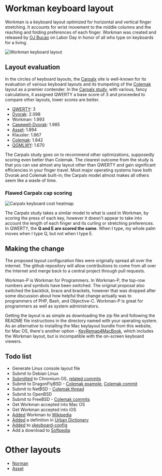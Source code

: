 # Workman keyboard layout

Workman is a keyboard layout optimized for horizontal and vertical finger stretching. It accounts for wrist movement to the middle columns and the reaching and folding preferences of each finger. Workman was created and released by [OJ Bucao](http://www.workmanlayout.com/) on Labor Day in honor of all who type on keyboards for a living.

![Workman keyboard layout](https://raw.github.com/deekayen/workman/f37e7a0173ef9669905be8330d9e3671991c30e3/workman_layout.png)

## Layout evaluation

In the circles of keyboard layouts, the [Carpalx](http://mkweb.bcgsc.ca/carpalx/) site is well-known for its evaluation of various keyboard layouts and its trumpeting of the [Colemak](http://colemak.com/) layout as a premier contender. In the [Carpalx study](http://mkweb.bcgsc.ca/carpalx/?keyboard_layouts), with various, fancy calculations, it assigned QWERTY a base score of 3 and proceeded to compare other layouts, lower scores are better.

 * [QWERTY](https://en.wikipedia.org/wiki/QWERTY): 3
 * [Dvorak](https://en.wikipedia.org/wiki/Dvorak_Simplified_Keyboard): 2.098
 * Workman: 1.993
 * [Capewell-Dvorak](http://www.michaelcapewell.com/projects/keyboard/index.htm#The_Capewell-Dvorak_Layout): 1.985
 * [Asset](http://millikeys.sourceforge.net/asset/): 1.894
 * Klausler: 1.867
 * [Colemak](http://colemak.com/): 1.842
 * [QGMLWY](http://mkweb.bcgsc.ca/carpalx/?full_optimization): 1.670

The Carpalx study goes on to recommend other optimizations, supposedly scoring even better than Colemak. The clearest outcome from the study is that you can use almost any layout other than QWERTY and gain significant efficiencies in your finger travel. Most major operating systems have both Dvorak and Colemak built-in; the Carpalx model almost makes all others seem like a waste of time.

### Flawed Carpalx cap scoring

![Carpalx keyboard cost heatmap](http://mkweb.bcgsc.ca/carpalx/images/keyboard-cost.png)

The Carpalx study takes a similar model to what is used in Workman, by scoring the press of each key, however it doesn't appear to take into account the length of each finger and its curling or stretching preferences. In QWERTY, the **Q and E are scored the same**. When I type, my whole palm moves when I type Q, but not when I type E.

## Making the change

The proposed layout configuration files were originally spread all over the internet. The github repository will allow contributions to come from all over the Internet and merge back to a central project through pull requests.

Workman-P is Workman for Programmers. In Workman-P, the top-row numbers and symbols have been switched. The original proposal also switched the backtick, brace and brackets, however that was dropped after some discussion about how helpful that change actually was to programmers of PHP, Bash, and Objective-C. Workman-P is great for programmers as well as system administrators.

Getting the layout is as simple as downloading the zip file and following the README file instructions in the directory named with your operating system. As an alternative to installing the Mac keylayout bundle from this website, for Mac OS, there's another option - [KeyRemap4MacBook](http://pqrs.org/macosx/keyremap4macbook/index.html.en), which includes the Workman layout, but is incompatible with the on-screen keyboard viewers.

## Todo list
 * Generate Linux console layout file
 * Submit to Debian Linux
 * [Submitted](http://code.google.com/p/chromium-os/issues/detail?id=35963&thanks=35963&ts=1351797208) to Chromium OS, [related commits](http://git.chromium.org/gitweb/?p=chromium%2Fchromium.git&a=search&h=HEAD&st=commit&s=colemak)
 * Submit to DragonFlyBSD - [Colemak example](http://bugs.dragonflybsd.org/issues/1409), [Colemak commit](http://gitweb.dragonflybsd.org/dragonfly.git/commitdiff/e022c1bed05f70441d64131925f944b65e5c25a4)
 * Submit to NetBSD - [Colemak thread](http://forum.colemak.com/viewtopic.php?id=435)
 * Submit to OpenBSD
 * Submit to FreeBSD - [Colemak commits](http://svnweb.freebsd.org/base/head/share/syscons/keymaps/colemak.iso15.acc.kbd?view=log)
 * Get Workman accepted into Mac OS
 * Get Workman accepted into iOS
 * [Added](http://en.wikipedia.org/wiki/Keyboard_layout#Workman) Workman to [Wikipedia](https://en.wikipedia.org/wiki/Keyboard_layout)
 * [Added](http://www.urbandictionary.com/define.php?term=Workman) a definition in [Urban Dictionary](http://www.urbandictionary.com/)
 * [Added](https://bugs.freedesktop.org/show_bug.cgi?id=56998) to [xkeyboard-config](http://cgit.freedesktop.org/xkeyboard-config/commit/)
 * Add a download to [Softpedia](http://www.softpedia.com/)

# Other layouts

 * [Norman](http://normanlayout.info)
 * [Asset](http://asset.deekayen.net)
